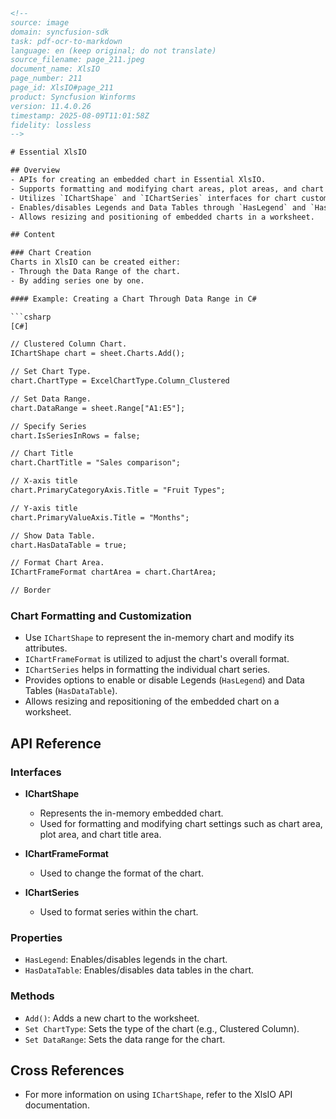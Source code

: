```html
<!--
source: image
domain: syncfusion-sdk
task: pdf-ocr-to-markdown
language: en (keep original; do not translate)
source_filename: page_211.jpeg
document_name: XlsIO
page_number: 211
page_id: XlsIO#page_211
product: Syncfusion Winforms
version: 11.4.0.26
timestamp: 2025-08-09T11:01:58Z
fidelity: lossless
-->

# Essential XlsIO

## Overview
- APIs for creating an embedded chart in Essential XlsIO.
- Supports formatting and modifying chart areas, plot areas, and chart title areas using gradient, texture, patterns, and pictures.
- Utilizes `IChartShape` and `IChartSeries` interfaces for chart customization.
- Enables/disables Legends and Data Tables through `HasLegend` and `HasDataTable` properties.
- Allows resizing and positioning of embedded charts in a worksheet.

## Content

### Chart Creation
Charts in XlsIO can be created either:
- Through the Data Range of the chart.
- By adding series one by one.

#### Example: Creating a Chart Through Data Range in C#

```csharp
[C#]

// Clustered Column Chart.
IChartShape chart = sheet.Charts.Add();

// Set Chart Type.
chart.ChartType = ExcelChartType.Column_Clustered

// Set Data Range.
chart.DataRange = sheet.Range["A1:E5"];

// Specify Series
chart.IsSeriesInRows = false;

// Chart Title
chart.ChartTitle = "Sales comparison";

// X-axis title
chart.PrimaryCategoryAxis.Title = "Fruit Types";

// Y-axis title
chart.PrimaryValueAxis.Title = "Months";

// Show Data Table.
chart.HasDataTable = true;

// Format Chart Area.
IChartFrameFormat chartArea = chart.ChartArea;

// Border
```

### Chart Formatting and Customization
- Use `IChartShape` to represent the in-memory chart and modify its attributes.
- `IChartFrameFormat` is utilized to adjust the chart's overall format.
- `IChartSeries` helps in formatting the individual chart series.
- Provides options to enable or disable Legends (`HasLegend`) and Data Tables (`HasDataTable`).
- Allows resizing and repositioning of the embedded chart on a worksheet.

## API Reference

### Interfaces
- **IChartShape**
  - Represents the in-memory embedded chart.
  - Used for formatting and modifying chart settings such as chart area, plot area, and chart title area.

- **IChartFrameFormat**
  - Used to change the format of the chart.

- **IChartSeries**
  - Used to format series within the chart.

### Properties
- `HasLegend`: Enables/disables legends in the chart.
- `HasDataTable`: Enables/disables data tables in the chart.

### Methods
- `Add()`: Adds a new chart to the worksheet.
- `Set ChartType`: Sets the type of the chart (e.g., Clustered Column).
- `Set DataRange`: Sets the data range for the chart.

## Cross References
- For more information on using `IChartShape`, refer to the XlsIO API documentation.

<!-- tags: [syncfusion, xlsio, chart, customization, data range, formatting, api] keywords: [chart, embedded chart, IChartShape, IChartSeries, IChartFrameFormat, chart formatting, data range, series, legend, data table, worksheet] -->
```